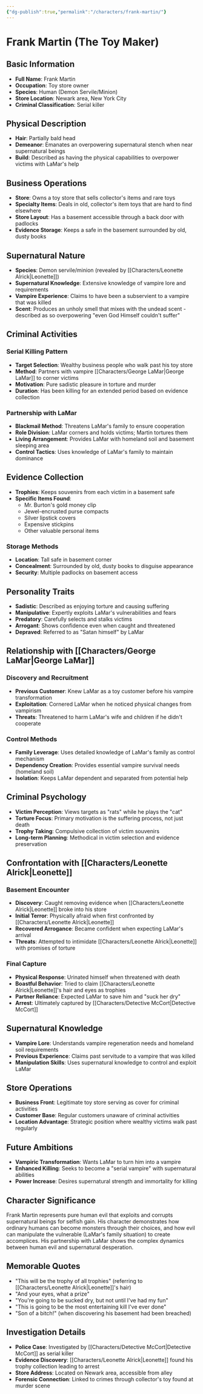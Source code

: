 ```yaml
---
{"dg-publish":true,"permalink":"/characters/frank-martin/"}
---
```


# Frank Martin (The Toy Maker)

## Basic Information

- **Full Name**: Frank Martin
- **Occupation**: Toy store owner
- **Species**: Human (Demon Servile/Minion)
- **Store Location**: Newark area, New York City
- **Criminal Classification**: Serial killer

## Physical Description

- **Hair**: Partially bald head
- **Demeanor**: Emanates an overpowering supernatural stench when near supernatural beings
- **Build**: Described as having the physical capabilities to overpower victims with LaMar's help

## Business Operations

- **Store**: Owns a toy store that sells collector's items and rare toys
- **Specialty Items**: Deals in old, collector's item toys that are hard to find elsewhere
- **Store Layout**: Has a basement accessible through a back door with padlocks
- **Evidence Storage**: Keeps a safe in the basement surrounded by old, dusty books

## Supernatural Nature

- **Species**: Demon servile/minion (revealed by [[Characters/Leonette Alrick\|Leonette]])
- **Supernatural Knowledge**: Extensive knowledge of vampire lore and requirements
- **Vampire Experience**: Claims to have been a subservient to a vampire that was killed
- **Scent**: Produces an unholy smell that mixes with the undead scent - described as so overpowering "even God Himself couldn't suffer"

## Criminal Activities

### Serial Killing Pattern

- **Target Selection**: Wealthy business people who walk past his toy store
- **Method**: Partners with vampire [[Characters/George LaMar\|George LaMar]] to corner victims
- **Motivation**: Pure sadistic pleasure in torture and murder
- **Duration**: Has been killing for an extended period based on evidence collection

### Partnership with LaMar

- **Blackmail Method**: Threatens LaMar's family to ensure cooperation
- **Role Division**: LaMar corners and holds victims; Martin tortures them
- **Living Arrangement**: Provides LaMar with homeland soil and basement sleeping area
- **Control Tactics**: Uses knowledge of LaMar's family to maintain dominance

## Evidence Collection

- **Trophies**: Keeps souvenirs from each victim in a basement safe
- **Specific Items Found**:
    - Mr. Burton's gold money clip
    - Jewel-encrusted purse compacts
    - Silver lipstick covers
    - Expensive stickpins
    - Other valuable personal items

### Storage Methods

- **Location**: Tall safe in basement corner
- **Concealment**: Surrounded by old, dusty books to disguise appearance
- **Security**: Multiple padlocks on basement access

## Personality Traits

- **Sadistic**: Described as enjoying torture and causing suffering
- **Manipulative**: Expertly exploits LaMar's vulnerabilities and fears
- **Predatory**: Carefully selects and stalks victims
- **Arrogant**: Shows confidence even when caught and threatened
- **Depraved**: Referred to as "Satan himself" by LaMar

## Relationship with [[Characters/George LaMar\|George LaMar]]

### Discovery and Recruitment

- **Previous Customer**: Knew LaMar as a toy customer before his vampire transformation
- **Exploitation**: Cornered LaMar when he noticed physical changes from vampirism
- **Threats**: Threatened to harm LaMar's wife and children if he didn't cooperate

### Control Methods

- **Family Leverage**: Uses detailed knowledge of LaMar's family as control mechanism
- **Dependency Creation**: Provides essential vampire survival needs (homeland soil)
- **Isolation**: Keeps LaMar dependent and separated from potential help

## Criminal Psychology

- **Victim Perception**: Views targets as "rats" while he plays the "cat"
- **Torture Focus**: Primary motivation is the suffering process, not just death
- **Trophy Taking**: Compulsive collection of victim souvenirs
- **Long-term Planning**: Methodical in victim selection and evidence preservation

## Confrontation with [[Characters/Leonette Alrick\|Leonette]]

### Basement Encounter

- **Discovery**: Caught removing evidence when [[Characters/Leonette Alrick\|Leonette]] broke into his store
- **Initial Terror**: Physically afraid when first confronted by [[Characters/Leonette Alrick\|Leonette]]
- **Recovered Arrogance**: Became confident when expecting LaMar's arrival
- **Threats**: Attempted to intimidate [[Characters/Leonette Alrick\|Leonette]] with promises of torture

### Final Capture

- **Physical Response**: Urinated himself when threatened with death
- **Boastful Behavior**: Tried to claim [[Characters/Leonette Alrick\|Leonette]]'s hair and eyes as trophies
- **Partner Reliance**: Expected LaMar to save him and "suck her dry"
- **Arrest**: Ultimately captured by [[Characters/Detective McCort\|Detective McCort]]

## Supernatural Knowledge

- **Vampire Lore**: Understands vampire regeneration needs and homeland soil requirements
- **Previous Experience**: Claims past servitude to a vampire that was killed
- **Manipulation Skills**: Uses supernatural knowledge to control and exploit LaMar

## Store Operations

- **Business Front**: Legitimate toy store serving as cover for criminal activities
- **Customer Base**: Regular customers unaware of criminal activities
- **Location Advantage**: Strategic position where wealthy victims walk past regularly

## Future Ambitions

- **Vampiric Transformation**: Wants LaMar to turn him into a vampire
- **Enhanced Killing**: Seeks to become a "serial vampire" with supernatural abilities
- **Power Increase**: Desires supernatural strength and immortality for killing

## Character Significance

Frank Martin represents pure human evil that exploits and corrupts supernatural beings for selfish gain. His character demonstrates how ordinary humans can become monsters through their choices, and how evil can manipulate the vulnerable (LaMar's family situation) to create accomplices. His partnership with LaMar shows the complex dynamics between human evil and supernatural desperation.

## Memorable Quotes

- "This will be the trophy of all trophies" (referring to [[Characters/Leonette Alrick\|Leonette]]'s hair)
- "And your eyes, what a prize"
- "You're going to be sucked dry, but not until I've had my fun"
- "This is going to be the most entertaining kill I've ever done"
- "Son of a bitch!" (when discovering his basement had been breached)

## Investigation Details

- **Police Case**: Investigated by [[Characters/Detective McCort\|Detective McCort]] as serial killer
- **Evidence Discovery**: [[Characters/Leonette Alrick\|Leonette]] found his trophy collection leading to arrest
- **Store Address**: Located on Newark area, accessible from alley
- **Forensic Connection**: Linked to crimes through collector's toy found at murder scene